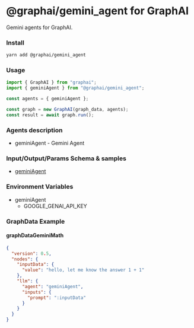 
# @graphai/gemini_agent for GraphAI

Gemini agents for GraphAI.

### Install

```sh
yarn add @graphai/gemini_agent
```


### Usage

```typescript
import { GraphAI } from "graphai";
import { geminiAgent } from "@graphai/gemini_agent";

const agents = { geminiAgent };

const graph = new GraphAI(graph_data, agents);
const result = await graph.run();
```

### Agents description
- geminiAgent - Gemini Agent

### Input/Output/Params Schema & samples
 - [geminiAgent](https://github.com/receptron/graphai/blob/main/docs/agentDocs/llm/geminiAgent.md)

### Environment Variables
 - geminiAgent
   - GOOGLE_GENAI_API_KEY



### GraphData Example

#### graphDataGeminiMath
```json
{
  "version": 0.5,
  "nodes": {
    "inputData": {
      "value": "hello, let me know the answer 1 + 1"
    },
    "llm": {
      "agent": "geminiAgent",
      "inputs": {
        "prompt": ":inputData"
      }
    }
  }
}
```




